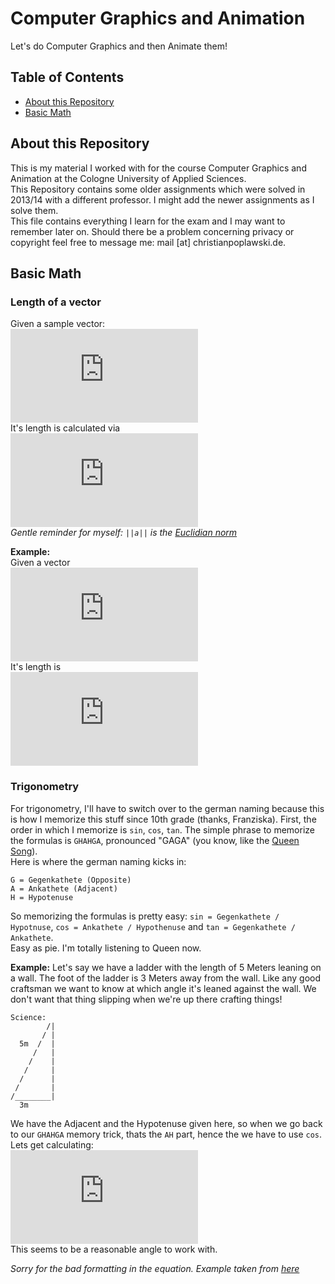 Computer Graphics and Animation
===
Let's do Computer Graphics and then Animate them!

## Table of Contents
- [About this Repository](#about-this-repository)
- [Basic Math](#basic-math)

## About this Repository
This is my material I worked with for the course Computer Graphics and Animation at the Cologne University of Applied Sciences.  
This Repository contains some older assignments which were solved in 2013/14 with a different professor. I might add the newer assignments as I solve them.  
This file contains everything I learn for the exam and I may want to remember later on. Should there be a problem concerning privacy or copyright feel free to message me: mail [at] christianpoplawski.de.

## Basic Math

### Length of a vector
Given a sample vector:  
![](http://www.sciweavers.org/tex2img.php?eq=%20%5Coverrightarrow%7Ba%7D%20%20%3D%20%0A%5Cleft%28%0A%20%20%5Cbegin%7Barray%7D%7Bc%7D%0A%20%20%20x%20%26%20y%20%26%20z%20%0A%20%20%5Cend%7Barray%7D%20%5Cright%29&bc=White&fc=Black&im=jpg&fs=12&ff=arev&edit=0)  
It's length is calculated via  
![](http://www.sciweavers.org/tex2img.php?eq=%7C%7C%20%5Coverrightarrow%7Ba%7D%20%7C%7C%20%3D%20%20%5Csqrt%7B%20x%5E%7B2%7D%20%2B%20y%5E%7B2%7D%20%2B%20z%5E%7B2%7D%7D%20&bc=White&fc=Black&im=jpg&fs=12&ff=arev&edit=0)  
*Gentle reminder for myself: `||a||` is the [Euclidian norm](https://en.wikipedia.org/wiki/Norm_%28mathematics%29#Euclidean_norm)*

**Example:**  
Given a vector  
![](http://www.sciweavers.org/tex2img.php?eq=%20%5Coverrightarrow%7Ba%7D%20%20%3D%20%5Cleft%28%0A%5Cbegin%7Barray%7D%7Bc%7D%0A3%20%26%205%20%26%209%0A%5Cend%7Barray%7D%20%5Cright%29&bc=White&fc=Black&im=jpg&fs=12&ff=arev&edit=0)  
It's length is  
![](http://www.sciweavers.org/tex2img.php?eq=%7C%7C%20%5Coverrightarrow%7Ba%7D%20%20%7C%7C%20%3D%20%20%5Csqrt%7B%203%5E%7B2%7D%20%2B%205%5E%7B2%7D%20%2B%209%5E%7B2%7D%7D%20%5C%5C%5CLeftrightarrow%20%7C%7C%20%5Coverrightarrow%7Ba%7D%20%20%7C%7C%20%3D%20%20%5Csqrt%7B%209%20%2B%2025%20%2B%2081%7D%5C%5C%0A%5CLeftrightarrow%20%7C%7C%20%5Coverrightarrow%7Ba%7D%20%20%7C%7C%20%3D%20%20%5Csqrt%7B%20115%20%7D%20%5C%5C%0A%5CLeftrightarrow%20%7C%7C%20%5Coverrightarrow%7Ba%7D%20%20%7C%7C%20%3D%20%2010.72%20&bc=White&fc=Black&im=jpg&fs=12&ff=arev&edit=0)

### Trigonometry
For trigonometry, I'll have to switch over to the german naming because this is how I memorize this stuff since 10th grade (thanks, Franziska). First, the order in which I memorize is `sin`, `cos`, `tan`. The simple phrase to memorize the formulas is `GHAHGA`, pronounced "GAGA" (you know, like the [Queen Song](https://www.youtube.com/watch?v=azdwsXLmrHE)).  
Here is where the german naming kicks in:
```
G = Gegenkathete (Opposite)
A = Ankathete (Adjacent)
H = Hypotenuse
```
So memorizing the formulas is pretty easy: `sin = Gegenkathete / Hypotnuse`, `cos = Ankathete / Hypothenuse` and `tan = Gegenkathete / Ankathete`.  
Easy as pie. I'm totally listening to Queen now.

**Example:**
Let's say we have a ladder with the length of 5 Meters leaning on a wall. The foot of the ladder is 3 Meters away from the wall. Like any good craftsman we want to know at which angle it's leaned against the wall. We don't want that thing slipping when we're up there crafting things!
```
Science:
        /|
       / |
  5m  /  |
     /   |
    /    |
   /     |
  /      |
 /       |
/________|
  3m
```
We have the Adjacent and the Hypotenuse given here, so when we go back to our `GHAHGA` memory trick, thats the `AH` part, hence the we have to use `cos`. Lets get calculating:  
![](http://www.sciweavers.org/tex2img.php?eq=%5Ccos%28%20%5Calpha%20%29%20%3D%20%20%5Cfrac%7B3%7D%7B5%7D%20%5C%5C%0A%5CLeftrightarrow%20%5Ccos%28%20%5Calpha%20%29%20%3D%20%200.6%20%20%20%7C%20%20%5Ccos%5E%7B-1%7D%20%5C%5C%0A%5Calpha%20%3D%2053%2C13%20%5Ctextdegree&bc=White&fc=Black&im=jpg&fs=12&ff=arev&edit=0)  
This seems to be a reasonable angle to work with.

*Sorry for the bad formatting in the equation. Example taken from [here](http://www.mathe-total.de/new-MS/sin-cos-tan-und-Saetze.pdf)*
